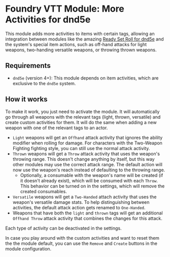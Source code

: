 # Foundry VTT Module: More Activities for dnd5e

This module adds more activities to items with certain tags, allowing an integration between modules like the amazing
[Ready Set Roll for dnd5e](https://github.com/MangoFVTT/fvtt-ready-set-roll-5e) and the system's special item actions,
such as off-hand attacks for light weapons, two-handing versatile weapons, or throwing thrown weapons.

## Requirements

* `dnd5e` (version 4+): This module depends on item activities, which are exclusive to the `dnd5e` system.

## How it works

To make it work, you just need to activate the module. It will automatically go through all weapons with the relevant tags (light, thrown, versatile) and create custom activities for them. It will do the same when adding a new weapon with one of the relevant tags to an actor.

* `Light` weapons will get an `Offhand` attack activity that ignores the ability modifier when rolling for damage. For characters with the Two-Weapon Fighting fighting style, you can still use the normal attack activity.
* `Thrown` weapons will get a `Throw` attack activity that uses the weapon's throwing range. This doesn't change anything by itself, but this way other modules may use the correct attack range. The default action will now use the weapon's reach instead of defaulting to the throwing range.
  * Optionally, a consumable with the weapon's name will be created (if it doesn't already exist), which will be consumed with each `Throw`. This behavior can be turned on in the settings, which will remove the created consumables.
* `Versatile` weapons will get a `Two-Handed` attach activity that uses the weapon's versatile damage stats. To help distinguishing between activities, the default attack action gets renamed to `One-Handed`.
* Weapons that have both the `light` and `thrown` tags will get an additional `Offhand Throw` attack activity that combines the changes for this attack.

Each type of activity can be deactivated in the settings.

In case you play around with the custom activities and want to reset them the the module default, you can use the `Remove` and `Create` buttons in the module configuration.
